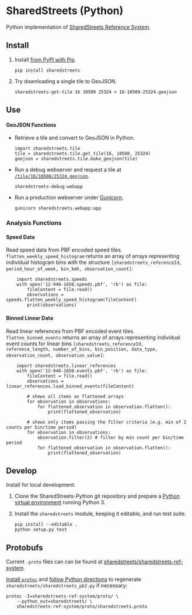 # SharedStreets (Python)

Python implementation of [SharedStreets Reference System](https://github.com/sharedstreets/sharedstreets-ref-system).

## Install

1.  Install [from PyPI with Pip](https://packaging.python.org/tutorials/installing-packages/#installing-from-pypi).
    
        pip install sharedstreets

2.  Try downloading a single tile to GeoJSON.

        sharedstreets-get-tile 16 10509 25324 > 16-10509-25324.geojson

## Use

#### GeoJSON Functions

-   Retrieve a tile and convert to GeoJSON in Python.

        import sharedstreets.tile
        tile = sharedstreets.tile.get_tile(16, 10508, 25324)
        geojson = sharedstreets.tile.make_geojson(tile)

-   Run a debug webserver and request a tile at [`/tile/16/10508/25324.geojson`](http://127.0.0.1:5000/tile/16/10508/25324.geojson).

        sharedstreets-debug-webapp

-   Run a production webserver under [Gunicorn](http://gunicorn.org/).

        gunicorn sharedstreets.webapp:app

### Analysis Functions

#### Speed Data
Read speed data from PBF encoded speed tiles. `flatten_weekly_speed_histogram` returns an array of arrays representing individual histogram bins with the structure `[sharedstreets_referenceId, period_hour_of_week, bin_kmh, observation_count]`: 

        import sharedstreets.speeds
        with open('12-946-1650.speeds.pbf', 'rb') as file:
            fileContent = file.read()
            observations = speeds.flatten_weekly_speed_histogram(fileContent)
            print(observations)
            
#### Binned Linear Data
Read linear references from PBF encoded event tiles. `flatten_binned_events` returns an array of arrays representing individual event counts for linear bins `[sharedstreets_referenceId, reference_length, number_of_bins, bin_position, data_type, observation_count, observation_value]`: 

        import sharedstreets.linear_references
        with open('12-946-1650.events.pbf', 'rb') as file:
            fileContent = file.read()
            observations = linear_references.load_binned_events(fileContent)
            
            # shows all items as flattened arrays 
            for observation in observations:
                for flattened_observation in observation.flatten():
                    print(flattened_observation)

            # shows only items passing the filter criteria (e.g. min of 2 counts per bin/time period)
            for observation in observations:
                observation.filter(2) # filter by min count per bin/time period
                for flattened_observation in observation.flatten():
                    print(flattened_observation)

            
        

## Develop

Install for local development.

1.  Clone the SharedStreets-Python git repository and prepare a
    [Python virtual environment](http://docs.python-guide.org/en/latest/dev/virtualenvs/#virtualenv) running Python 3.

2.  Install the `sharedstreets` module, keeping it editable, and run test suite.
    
        pip install --editable .
        python setup.py test

## Protobufs

Current `.proto` files can can be found at
[sharedstreets/sharedstreets-ref-system](https://github.com/sharedstreets/sharedstreets-ref-system/tree/master/proto).

[Install `protoc`](https://github.com/google/protobuf) and
[follow Python directions](https://developers.google.com/protocol-buffers/docs/reference/python-generated#invocation)
to regenerate `sharedstreets/sharedstreets_pb2.py` if necessary:

    protoc -I=sharedstreets-ref-system/proto/ \
        --python_out=sharedstreets/ \
        sharedstreets-ref-system/proto/sharedstreets.proto
